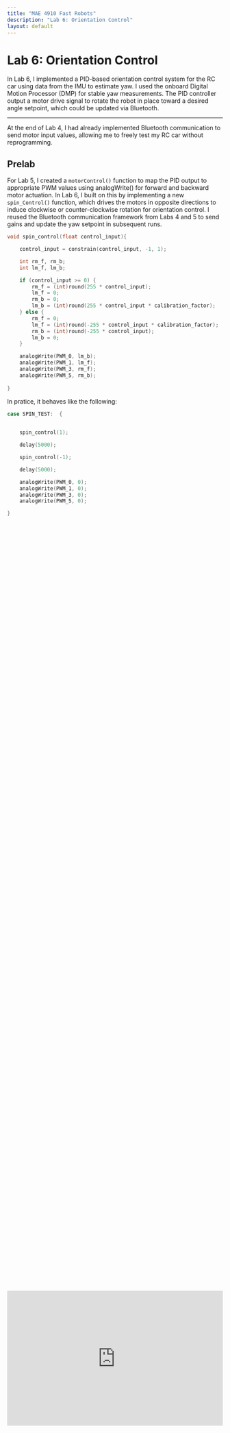 ```yaml
---
title: "MAE 4910 Fast Robots"
description: "Lab 6: Orientation Control"
layout: default
---
```


# Lab 6: Orientation Control

In Lab 6, I implemented a PID-based orientation control system for the RC car using data from the IMU to estimate yaw. I used the onboard Digital Motion Processor (DMP) for stable yaw measurements. The PID controller output a motor drive signal to rotate the robot in place toward a desired angle setpoint, which could be updated via Bluetooth.
* * *
At the end of Lab 4, I had already implemented Bluetooth communication to send motor input values, allowing me to freely test my RC car without reprogramming. 
## Prelab
For Lab 5, I created a `motorControl()` function to map the PID output to appropriate PWM values using analogWrite() for forward and backward motor actuation. In Lab 6, I built on this by implementing a new `spin_Control()` function, which drives the motors in opposite directions to induce clockwise or counter-clockwise rotation for orientation control. I reused the Bluetooth communication framework from Labs 4 and 5 to send gains and update the yaw setpoint in subsequent runs.
```c
void spin_control(float control_input){

    control_input = constrain(control_input, -1, 1);

    int rm_f, rm_b;
    int lm_f, lm_b;

    if (control_input >= 0) {
        rm_f = (int)round(255 * control_input);
        lm_f = 0;
        rm_b = 0;
        lm_b = (int)round(255 * control_input * calibration_factor);
    } else {
        rm_f = 0;
        lm_f = (int)round(-255 * control_input * calibration_factor);
        rm_b = (int)round(-255 * control_input);
        lm_b = 0;
    }

    analogWrite(PWM_0, lm_b);
    analogWrite(PWM_1, lm_f);
    analogWrite(PWM_3, rm_f);
    analogWrite(PWM_5, rm_b);
          
}
```
In pratice, it behaves like the following:

```c
case SPIN_TEST:  {
    

    spin_control(1); 

    delay(5000);

    spin_control(-1);

    delay(5000);

    analogWrite(PWM_0, 0);
    analogWrite(PWM_1, 0);
    analogWrite(PWM_3, 0);
    analogWrite(PWM_5, 0);

}
```
<div style="display: flex; justify-content: center; align-items: center; height: 100%;">
  <iframe width="560" height="315" src="https://www.youtube.com/embed/FKEZ6W0vhyw" title="Fast Robots Lab 6: Testing Spinning" frameborder="0" allow="accelerometer; autoplay; clipboard-write; encrypted-media; gyroscope; picture-in-picture; web-share" referrerpolicy="strict-origin-when-cross-origin" allowfullscreen></iframe>
</div>
<br>

To send data via Bluetooth, I used the same framework from previous labs. I call `ble.send_command()` to transmit commands, and use `robot_cmd.get_next_value()` to extract specific values I have sent with the relevant command, such as the PID gains or the desired setpoint. For receiving data, I also reused the existing structure: on the Artemi  side,  I call `tx_characteristic_string.writeValue()` with the relevant data string (`tx_estring_value.c_str()`). This string is received on the computer side via Bluetooth and parsed by a notification handler. For this lab, I focused on transmitting time, yaw angle, and control signal values.

As in Lab 5, I used analogWrite() to set all PWM values from motor control pins to zero at the beginning of setup(). This allows for me to stop the motors simply by reset in the event of a Bluetooth connection loss.
```c
setup()
{
    pinMode(PWM_0, OUTPUT);
    pinMode(PWM_1, OUTPUT);
    pinMode(PWM_3, OUTPUT);
    pinMode(PWM_5, OUTPUT);

    analogWrite(PWM_0, 0);
    analogWrite(PWM_1, 0);
    analogWrite(PWM_3, 0);
    analogWrite(PWM_5, 0);
    ...
}
```

## Proportional Control

To reiterate from Lab 5, a PID controller combines proportional, integral, and derivative control terms to generate a new control input through a feedback loop. Each term contributes differently: the proportional term reacts to the current error, the integral term accounts for accumulated past errors, and the derivative term predicts future error trends.
ropot
![image](../images/lab5/PID_formula.PNG)


For Lab 6, I started by implementing a proportional controller to evaluate its performance before deciding whether an integral or derivative term was necessary.

![image](../images/lab5/P_formula.PNG)

### Using the Complimentary Filter

Building on the proportional control case from Lab 5 and the complementary filter from Lab 2, I planned to implement a proportional controller that takes in a setpoint (target angle) and a proportional gain over Bluetooth. Using the complementary filter, I estimated the yaw of the vehicle—which corresponds to the IMU’s roll axis based on its orientation in the RC car. The controller then calculates the error as the difference between the target and measured angle, multiplies it by the gain, and computes a new control input accordingly.

```c
case ORIENT_P:  {
    

    // Extract the next value from the command string as an integer
    success = robot_cmd.get_next_value(K_p);
    if (!success)
        return;

    // Extract the next value from the command string as an integer
    success = robot_cmd.get_next_value(target);
    if (!success)
        return;


    memset(time_data, 0, sizeof(time_data));
    memset(roll_data, 0, sizeof(roll_data));
    memset(roll_LPF, 0, sizeof(roll_LPF));
    memset(roll_gyro, 0, sizeof(roll_gyro));
    memset(comp_roll, 0, sizeof(comp_roll));
    memset(u, 0, sizeof(u));

    i = 0;
    n = 0;

    unsigned long start_time = millis();
    unsigned long last_time = micros(); 
    float dt =0; 

    while ((millis() - start_time < 20000) && (i < array_size)) {

        if (myICM.dataReady())
        {
          myICM.getAGMT();         // The values are only updated when you call 'getAGMT'
                                  //    printRawAGMT( myICM.agmt );     // Uncomment this to see the raw values, taken directly from the agmt structure

        dt = (micros()-last_time)/1000000.;
        last_time = micros();      
        time_data[i] = (int) millis();
        roll_data[i] =  atan2(myICM.accY(),myICM.accZ())*180/M_PI;

        n = i+1;
        roll_LPF[n] = alpha*roll_data[i]+ (1-alpha)*roll_LPF[n-1];
        roll_LPF[n-1] = roll_LPF[n];

        roll_gyro[n] =  roll_gyro[n-1] + myICM.gyrX()*dt;

        comp_roll[n] = (1 - Gamma) * roll_gyro[n] + Gamma * roll_LPF[n];

        float e = comp_roll[n]-target;
        u[i] = K_p*e;
        spin_control(u[i]);
        i++;
        }
    }

    analogWrite(PWM_0, 0);
    analogWrite(PWM_1, 0);
    analogWrite(PWM_3, 0);
    analogWrite(PWM_5, 0);

    //Send back the array
    for (int j = 0; j < array_size; j++) {

      if (time_data[j] != 0) {

        tx_estring_value.clear();
        tx_estring_value.append("Time:");
        tx_estring_value.append(time_data[j]);
        tx_estring_value.append(", roll:");
        tx_estring_value.append(comp_roll[j]);
        tx_estring_value.append(", u:");
        tx_estring_value.append(u[j]);
        tx_characteristic_string.writeValue(tx_estring_value.c_str());

      } else break;

    }

    break;
}
```
My complementary filter implementation did not work as show below.

<div style="display: flex; justify-content: center; align-items: center; height: 100%;">
  <iframe width="560" height="315" src="https://www.youtube.com/embed/6kPAHs0CVbs" title="Fast Robots Lab 6: Proportional Control Using Complimentary Filter" frameborder="0" allow="accelerometer; autoplay; clipboard-write; encrypted-media; gyroscope; picture-in-picture; web-share" referrerpolicy="strict-origin-when-cross-origin" allowfullscreen></iframe>
</div>
<br>

Thus, I decided to switch to the suggested alternative, the DMP (Digital Motion Processor), to see if it would yield better results.

### Using the DMP

Configuring the onboard Digital Motion Processor (DMP) offered several advantages, including built-in error and drift correction. By fusing data from the ICM’s 3-axis gyroscope, accelerometer, and magnetometer, the DMP can provide stable and accurate absolute orientation in the form of quaternions, which can be converted into Euler angles (yaw, pitch, and roll) for easier interpretation and control. To implement the DMP, I followed the guide on Digital Motion Processing for Orientation and included the recommended initialization code within my setup() function:
```c
bool success = true;

// Initialize the DMP
success &= (myICM.initializeDMP() == ICM_20948_Stat_Ok);

// Enable the DMP Game Rotation Vector sensor
success &= (myICM.enableDMPSensor(INV_ICM20948_SENSOR_GAME_ROTATION_VECTOR) == ICM_20948_Stat_Ok);

// Set the DMP output data rate (ODR): value = (DMP running rate / ODR ) - 1
// E.g. for a 5Hz ODR rate when DMP is running at 55Hz, value = (55/5) - 1 = 10.
success &= (myICM.setDMPODRrate(DMP_ODR_Reg_Quat6, 0) == ICM_20948_Stat_Ok); // Set to the maximum

// Enable the FIFO queue
success &= (myICM.enableFIFO() == ICM_20948_Stat_Ok);

// Enable the DMP
success &= (myICM.enableDMP() == ICM_20948_Stat_Ok);

// Reset DMP
success &= (myICM.resetDMP() == ICM_20948_Stat_Ok);

// Reset FIFO
success &= (myICM.resetFIFO() == ICM_20948_Stat_Ok);

// Check success
if (!success) {
    Serial.println("Enabling DMP failed!");
    while (1) {
        // Freeze
    }
}
```
Next, I applied the framework for retrieving quaternions from the DMP, as outlined in the guide, and converted them to the corresponding Euler angle, yaw. To implement the proportional controller, I calculated the error by subtracting the measured yaw from the setpoint and then multiplied it by the proportional gain to determine the control input at each time step, as shown in the following code.

```c
case ORIENT_DMP_P:  {
    

    // Extract the next value from the command string as an integer
    success = robot_cmd.get_next_value(K_p);
    if (!success)
        return;

    // Extract the next value from the command string as an integer
    success = robot_cmd.get_next_value(target);
    if (!success)
        return;

    memset(time_data, 0, sizeof(time_data));
    memset(yaw_data, 0, sizeof(yaw_data));
    memset(u, 0, sizeof(u));

    i = 0;

    unsigned long start_time = millis();

    while ((millis() - start_time < 20000) && (i < array_size)) {

        icm_20948_DMP_data_t data;
        myICM.readDMPdataFromFIFO(&data);

        // Is valid data available?
        if ((myICM.status == ICM_20948_Stat_Ok) || (myICM.status == ICM_20948_Stat_FIFOMoreDataAvail)) {
            // We have asked for GRV data so we should receive Quat6
            if ((data.header & DMP_header_bitmap_Quat6) > 0) {
                double qy = ((double)data.Quat6.Data.Q1) / 1073741824.0; // Convert to double. Divide by 2^30
                double qx = ((double)data.Quat6.Data.Q2) / 1073741824.0; // Convert to double. Divide by 2^30
                double qz = -((double)data.Quat6.Data.Q3) / 1073741824.0; // Convert to double. Divide by 2^30
                double qw = sqrt(1.0 - ((qy * qy) + (qx * qx) + (qz* qz)));

                // Convert the quaternion to Euler angles...

                double t3 = +2.0 * (qw * qz + qx * qy);
                double t4 = +1.0 - 2.0 * (qy * qy + qz * qz);
                yaw_data[i] = atan2(t3, t4) * 180.0 / PI;
                
                time_data[i] = (int) millis();
                float e = target-yaw_data[i];
                u[i] = K_p*e;
                spin_control(u[i]);
                i++;
                
            }
        }
        
    }

    analogWrite(PWM_0, 0);
    analogWrite(PWM_1, 0);
    analogWrite(PWM_3, 0);
    analogWrite(PWM_5, 0);

    //Send back the array
    for (int j = 0; j < array_size; j++) {

      if (time_data[j] != 0) {

        tx_estring_value.clear();
        tx_estring_value.append("Time:");
        tx_estring_value.append(time_data[j]);
        tx_estring_value.append(", yaw:");
        tx_estring_value.append(yaw_data[j]);
        tx_estring_value.append(", u:");
        tx_estring_value.append(u[j]);
        tx_characteristic_string.writeValue(tx_estring_value.c_str());

      } else break;

    }

    break;
}
```
### Test the Proportional Controller

After some tuning, I settled on a proportional gain of K<sub>p</sub> = 0.1 for my controller. The following test was conducted with a target yaw angle of 30°.

<div style="display: flex; justify-content: center; align-items: center; height: 100%;">
  <iframe width="560" height="315" src="https://www.youtube.com/embed/5DzwB4r8gs8" title="Fast Robots Lab 6: P Control | Kp = 0.1, ∠30°" frameborder="0" allow="accelerometer; autoplay; clipboard-write; encrypted-media; gyroscope; picture-in-picture; web-share" referrerpolicy="strict-origin-when-cross-origin" allowfullscreen></iframe>
</div>
<br>

![image](../images/lab6/P1.png)
> Since spin_control() maps the control input u from the range [-1, 1], any u values of greater than 1 are capped at +100% (full speed clockwise), and values less than -1 are capped at -100% (full speed counterclockwise).

Based on this test, a derivative term appeared unnecessary. Derivative control is typically useful for damping oscillations, but there was very little oscillation observed. This is likely because I did not filter out the region of low PWM values that are too small to cause the RC car to rotate on its axis.



## Discussion

This lab taught me the importance of precise wiring when working with microcontrollers. The lab provided valuable hands-on experience in motor control and system calibration, laying the groundwork for future closed-loop control enhancements.

* * *

# Acknowledgements
*   I referenced Stephan Wagner's page.

